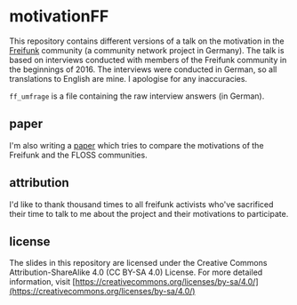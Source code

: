 # motivationFF

This repository contains different versions of a talk on the motivation in the [Freifunk](https://freifunk.net/) community (a community network project in Germany).
The talk is based on interviews conducted with members of the Freifunk community in the beginnings of 2016.
The interviews were conducted in German, so all translations to English are mine.
I apologise for any inaccuracies.

`ff_umfrage` is a file containing the raw interview answers (in German).


## paper

I'm also writing a [paper](https://github.com/lusy/motFossFf-paper) which tries to compare the motivations of the Freifunk and the FLOSS communities.

## attribution

I'd like to thank thousand times to all freifunk activists who've sacrificed their time to talk to me about the project and their motivations to participate.

## license

The slides in this repository are licensed under the Creative Commons Attribution-ShareAlike 4.0 (CC BY-SA 4.0) License. For more detailed information, visit [https://creativecommons.org/licenses/by-sa/4.0/](https://creativecommons.org/licenses/by-sa/4.0/)
